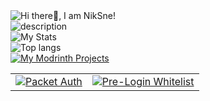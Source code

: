 <picture>
	<source
		srcset="https://readme-typing-svg.herokuapp.com?font=Bad+Script&size=40&pause=1000&duration=2500&color=FFFFFF&vCenter=true&repeat=false&width=435&height=100&lines=Hi+there+%F0%9F%91%8B%2C+I+am+NikSne!"
		media="(prefers-color-scheme: dark), (prefers-color-scheme: no-preference)"
	/>
	<source 
		srcset="https://readme-typing-svg.herokuapp.com?font=Bad+Script&size=40&pause=1000&duration=2500&color=000000&vCenter=true&repeat=false&width=435&height=100&lines=Hi+there+%F0%9F%91%8B%2C+I+am+NikSne!"
		media="(prefers-color-scheme: light)"
	/>
	<img alt="Hi there👋, I am NikSne!" src="https://readme-typing-svg.herokuapp.com?font=Bad+Script&size=40&pause=1000&duration=2500&color=FFFFFF&vCenter=true&repeat=false&width=435&height=100&lines=Hi+there+%F0%9F%91%8B%2C+I+am+NikSne!"/>
</picture>	
<br>
<picture>
	<source
		srcset="https://readme-typing-svg.herokuapp.com?font=Bad+Script&size=40&pause=1000&color=000000&vCenter=true&width=1600&height=100&lines=%E2%97%8F+%F0%9F%94%AD+I%E2%80%99m+currently+working+on+ShardMC.;%E2%97%8F+%F0%9F%8C%B1+I%E2%80%99m+currently+learning+Pascal%2C+Java%2C+Python%2C+C%2B%2B%2C+HTML+and+Japanese.;%E2%97%8F+%F0%9F%93%AB+How+to+reach+me%3A+You+can+contact+me+in+Discord.;%E2%97%8F+%F0%9F%98%84+Pronouns%3A+It%2C+He.;%E2%97%8F+%E2%9A%A1+about+me%3A+I+love+coding%2C+I+am+Co-Owner+of+ShardMC+%26+technical+admin+of+the+Wolfland%2C+SharpLand+%26+Fallen+World+Minecraft+servers." 
		media="(prefers-color-scheme: light)" 
	/>
	<source
		srcset="https://readme-typing-svg.herokuapp.com?font=Bad+Script&size=40&pause=1000&color=FFFFFF&vCenter=true&width=1600&height=100&lines=%E2%97%8F+%F0%9F%94%AD+I%E2%80%99m+currently+working+on+ShardMC.;%E2%97%8F+%F0%9F%8C%B1+I%E2%80%99m+currently+learning+Pascal%2C+Java%2C+Python%2C+C%2B%2B%2C+HTML+and+Japanese.;%E2%97%8F+%F0%9F%93%AB+How+to+reach+me%3A+You+can+contact+me+in+Discord.;%E2%97%8F+%F0%9F%98%84+Pronouns%3A+It%2C+He.;%E2%97%8F+%E2%9A%A1+about+me%3A+I+love+coding%2C+I+am+Co-Owner+of+ShardMC+%26+technical+admin+of+the+Wolfland%2C+SharpLand+%26+Fallen+World+Minecraft+servers." 
		media="(prefers-color-scheme: dark), (prefers-color-scheme: no-preference)"
	/>
	<img alt="description" src="https://readme-typing-svg.herokuapp.com?font=Bad+Script&size=40&pause=1000&color=000000&vCenter=true&width=1600&height=100&lines=%E2%97%8F+%F0%9F%94%AD+I%E2%80%99m+currently+working+on+ShardMC.;%E2%97%8F+%F0%9F%8C%B1+I%E2%80%99m+currently+learning+Pascal%2C+Java%2C+Python%2C+C%2B%2B+and+HTML.;%E2%97%8F+%F0%9F%93%AB+How+to+reach+me%3A+You+can+contact+me+in+Discord.;%E2%97%8F+%F0%9F%98%84+Pronouns%3A+It%2C+He.;%E2%97%8F+%E2%9A%A1+about+me%3A+I+love+coding%2C+I+am+Co-Owner+of+ShardMC+%26+technical+admin+of+the+Wolfland%2C+SharpLand+%26+Fallen+World+Minecraft+servers."/>
</picture>
<br>
<picture>
	<source 
		srcset="https://github-readme-stats.vercel.app/api?username=niksnemc&custom_title=My+stats:&show_icons=true&theme=dark"
		media="(prefers-color-scheme: dark), (prefers-color-scheme: no-preference)"
	/>
	<source
		srcset="https://github-readme-stats.vercel.app/api?username=niksnemc&custom_title=My+stats:&show_icons=true&theme=light"
		media="(prefers-color-scheme: light)"
	/>
	<img alt="My Stats" src="https://github-readme-stats.vercel.app/api?username=niksnemc&custom_title=My+stats:&show_icons=true&theme=dark"/>
</picture>
<br>
<picture>
	<source
		srcset="https://github-readme-stats.vercel.app/api/top-langs/?username=niksnemc&theme=dark"
		media="(prefers-color-scheme: dark), (prefers-color-scheme: no-preference)"
	/>
	<source
		srcset="https://github-readme-stats.vercel.app/api/top-langs/?username=niksnemc&theme=light"
		media="(prefers-color-scheme: light)"
	/>
	<img alt="Top langs" src="https://github-readme-stats.vercel.app/api/top-langs/?username=niksnemc&theme=dark"/>
</picture>
<br>
<a href="https://modrinth.com/user/NikSne" target="_blank">
	<picture>
		<source
			srcset="https://readme-typing-svg.herokuapp.com?font=Bad+Script&size=40&pause=2000&duration=2500&color=FFFFFF&vCenter=true&repeat=false&width=435&height=100&lines=My+Modrinth+Projects%3A"
			media="(prefers-color-scheme: dark), (prefers-color-scheme: no-preference)"
		/>
		<source
			srcset="https://readme-typing-svg.herokuapp.com?font=Bad+Script&size=40&pause=2000&duration=2500&color=000000&vCenter=true&repeat=false&width=435&height=100&lines=My+Modrinth+Projects%3A"
			media="(prefers-color-scheme: light)"
		/>
		<img alt="My Modrinth Projects" src="https://readme-typing-svg.herokuapp.com?font=Bad+Script&size=40&pause=2000&duration=2500&color=FFFFFF&vCenter=true&repeat=false&width=435&height=100&lines=My+Plugins%3A"/>
	</picture>
</a>
<br>
<table>
	<td>
		<a href="https://github.com/niksnemc/packetauth" target="_blank">
			<picture>
				<source
					srcset="https://github-readme-stats.vercel.app/api/pin/?username=niksnemc&repo=packetauth&theme=dark"
					media="(prefers-color-scheme: dark), (prefers-color-scheme: no-preference)"
				/>
				<source
					srcset="https://github-readme-stats.vercel.app/api/pin/?username=niksnemc&repo=packetauth&theme=light"
					media="(prefers-color-scheme: light)"
				/>
				<img alt="Packet Auth" src="https://github-readme-stats.vercel.app/api/pin/?username=niksnemc&repo=packetauth&theme=dark"/>
			</picture>
		</a>
	</td>
	<td>
		<a href="https://github.com/niksnemc/prelogin-whitelist" target="_blank">
			<picture>
				<source
					srcset="https://github-readme-stats.vercel.app/api/pin/?username=niksnemc&repo=prelogin-whitelist&theme=dark"
					media="(prefers-color-scheme: dark), (prefers-color-scheme: no-preference)"
				/>
				<source
					srcset="https://github-readme-stats.vercel.app/api/pin/?username=niksnemc&repo=prelogin-whitelist&theme=light"
					media="(prefers-color-scheme: light)"
				/>
				<img alt="Pre-Login Whitelist" src="https://github-readme-stats.vercel.app/api/pin/?username=niksnemc&repo=prelogin-whitelist&theme=dark"/>
			</picture>
		</a>
	</td>
</table>

